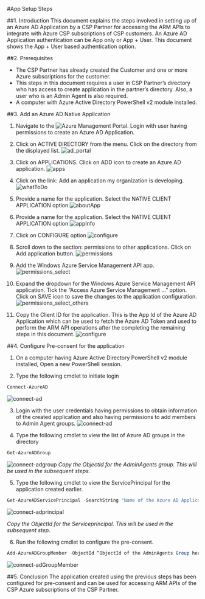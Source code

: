 #App Setup Steps


##1. Introduction
This document explains the steps involved in setting up of an Azure AD Application by a CSP Partner for accessing the ARM APIs to integrate with Azure CSP subscriptions of CSP customers. 
An Azure AD Application authentication can be App only or App + User. This document shows the App + User based authentication option.

##2.	Prerequisites

*	The CSP Partner has already created the Customer and one or more Azure subscriptions for the customer.
*	This steps in this document requires a user in CSP Partner’s directory who has access to create application in the partner’s directory. Also, a user who is an Admin Agent is also required.
*	A computer with Azure Active Directory PowerShell v2 module installed.

##3.	Add an Azure AD Native Application
  1.	Navigate to the ![Azure Management Portal](https://manage.windowsazure.com). Login with user having permissions to create an Azure AD Application.

  2.  Click on ACTIVE DIRECTORY from the menu. Click on the directory from the displayed list.
  ![ad_portal](/Documentation/images/app_setup/image1.png)

  3.	Click on APPLICATIONS. Click on ADD icon to create an Azure AD application.
  ![apps](/Documentation/images/app_setup/image2.png)
  
  4.	Click on the link: Add an application my organization is developing.
  ![whatToDo](/Documentation/images/app_setup/image3.png)
  
  5.	Provide a name for the application. Select the NATIVE CLIENT APPLICATION option
  ![aboutApp](/Documentation/images/app_setup/image4.png)
  
  6.	Provide a name for the application. Select the NATIVE CLIENT APPLICATION option
  ![appInfo](/Documentation/images/app_setup/image5.png)
  
  7.	Click on CONFIGURE option
  ![configure](/Documentation/images/app_setup/image6.png)
  
  8.	Scroll down to the section: permissions to other applications. Click on Add application button.
  ![permissions](/Documentation/images/app_setup/image7.png)
  
  9.  Add the Windows Azure Service Management API app.
  ![permissions_select](/Documentation/images/app_setup/image8.png)
  
  10.	Expand the dropdown for the Windows Azure Service Management API application. Tick the “Access Azure Service Management …” option. Click on SAVE icon to save the changes to the application configuration.
  ![permissions_select_others](/Documentation/images/app_setup/image9.png)
  
  11.	Copy the Client ID for the application. This is the App Id of the Azure AD Application which can be used to fetch the Azure AD Token and used to perform the ARM API operations after the completing the remaining steps in this document.
  ![configure](/Documentation/images/app_setup/image10.png)
  
##4.  Configure Pre-consent for the application
  1.  On a computer having Azure Active Directory PowerShell v2 module installed, Open a new PowerShell session.
  
  2.  Type the following cmdlet to initiate login 
  ```powershell
  Connect-AzureAD
  ```
  ![connect-ad](/Documentation/images/app_setup/image11.jpg)
  
  3.  Login with the user credentials having permissions to obtain information of the created application and also having permissions to add members to Admin Agent groups.
  ![connect-ad](/Documentation/images/app_setup/image12.png)
  
  4.  Type the following cmdlet to view the list of Azure AD groups in the directory
  ```powershell
  Get-AzureADGroup
  ```
  ![connect-adgroup](/Documentation/images/app_setup/image13.png)
  *Copy the ObjectId for the AdminAgents group. This will be used in the subsequent steps.*
    
  5.  Type the following cmdlet to view the ServicePrincipal for the application created earlier.
  ```powershell
  Get-AzureADServicePrincipal -SearchString "Name of the Azure AD Application here"
  ```
  ![connect-adprincipal](/Documentation/images/app_setup/image14.png)
  
  *Copy the ObjectId for the Serviceprincipal. This will be used in the subsequent step.*
  
  6. Run the following cmdlet to configure the pre-consent.
  ```powershell
  Add-AzureADGroupMember -ObjectId “ObjectId of the AdminAgents Group here” -RefObjectId “ObjectId of the ServicePrincipal”
  ```
  
  ![connect-adGroupMember](/Documentation/images/app_setup/image15.png)
  
##5.  Conclusion
   The application created using the previous steps has been configured for pre-consent and can be used for accessing ARM APIs of the CSP Azure subscriptions of the CSP Partner.
  

